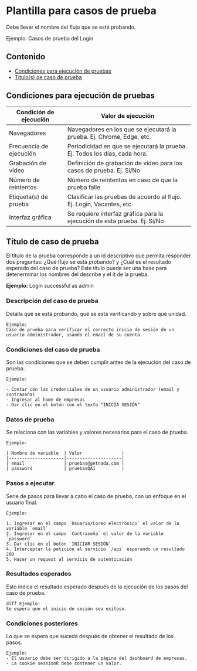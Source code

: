 # Plantilla para casos de prueba
Debe llevar el nombre del flujo que se está probando.

Ejemplo: Casos de prueba del Login

## Contenido
* [Condiciones para ejecución de pruebas](#execution-conditions)
* [Título(s) de caso de prueba](#test-one)

## <a id="suite-conditions">Condiciones para ejecución de pruebas</a>

| Condición de ejecución  | Valor de ejecución                                                        |
|-------------------------|---------------------------------------------------------------------------|
| Navegadores             | Navegadores en los que se ejecutará la prueba. Ej. Chrome, Edge, etc.     |
| Frecuencia de ejecución | Periodicidad en que se ejecutará la prueba. Ej. Todos los días, cada hora.|
| Grabación de video      | Definición de grabación de video para los casos de prueba. Ej. Sí/No      |
| Número de reintentos    | Número de reintentos en caso de que la prueba falle.                      |
| Etiqueta(s) de prueba   | Clasificar las pruebas de acuerdo al flujo. Ej. Login, Vacantes, etc.     |
| Interfaz gráfica        | Se requiere interfaz gráfica para la ejecución de esta prueba. Ej. Sí/No  |


## <a id="test-one">Título de caso de prueba</a>
El título de la prueba corresponde a un id descriptivo que permita responder dos preguntas: ¿Qué flujo se está probando? y ¿Cuál es el resultado esperado del caso de prueba? Este título puede ser una base para detenerminar los nombres del describe y el it de la prueba.

 <strong>Ejemplo:</strong>
 Login successful as admin


### Descripción del caso de prueba
Detalla qué se está probando, qué se está verificando y sobre qué unidad.

~~~
Ejemplo: 
Caso de prueba para verificar el correcto inicio de sesión de un usuario administrador, usando el email de su cuenta.
~~~

### Condiciones del caso de prueba
Son las condiciones que se deben cumplir antes de la ejecución del caso de prueba.

~~~
Ejemplo:

- Contar con las credenciales de un usuario administrador (email y contraseña)
- Ingresar al home de empresas
- Dar clic en el botón con el texto "INICIA SESIÓN"
~~~

### Datos de prueba
Se relaciona con las variables y valores necesarios para el caso de prueba.

~~~
Ejemplo:

| Nombre de variable  | Valor               |
|---------------------|---------------------|
| email               | pruebas@getnada.com |
| password            | pruebasQA1          |
~~~

### Pasos a ejecutar
Serie de pasos para llevar a cabo el caso de prueba, con un enfoque en el usuario final.

~~~
Ejemplo:

1. Ingresar en el campo `Usuario/Coreo electrónico` el valor de la variable `email`
2. Ingresar en el campo `Contraseña` el valor de la variable `password`
3. Dar clic en el botón `INICIAR SESIÓN`
4. Interceptar la petición al servicio `/api` esperando un resultado 200
5. Hacer un request al servicio de autenticación
~~~

### Resultados esperados
Esto indica el resultado esperado después de la ejecución de los pasos del caso de prueba.

~~~
diff Ejemplo:
Se espera que el inicio de sesión sea exitoso.
~~~

### Condiciones posteriores
Lo que se espera que suceda después de obtener el resultado de los pasos.

~~~
Ejemplo:
- El usuario debe ser dirigido a la página del dashboard de empresas.
- La cookie sessionR debe contener un valor.
~~~
